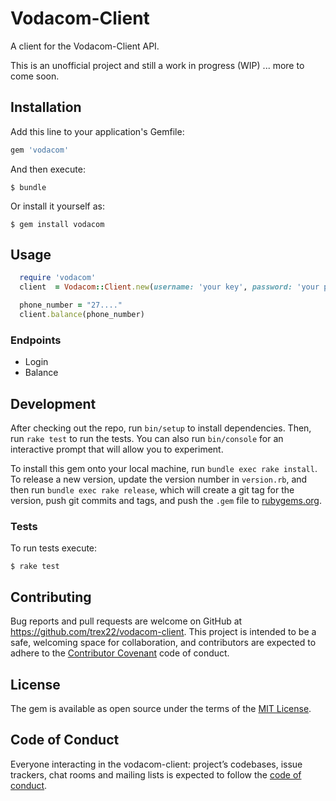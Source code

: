 # Vodacom-Client
A client for the Vodacom-Client API.

This is an unofficial project and still a work in progress (WIP) ... more to come soon.

## Installation

Add this line to your application's Gemfile:

```ruby
gem 'vodacom'
```

And then execute:

    $ bundle

Or install it yourself as:

    $ gem install vodacom

## Usage

```ruby
  require 'vodacom'
  client  = Vodacom::Client.new(username: 'your key', password: 'your password from vodacom website')

  phone_number = "27...."
  client.balance(phone_number)
```

### Endpoints
  - Login
  - Balance

## Development

After checking out the repo, run `bin/setup` to install dependencies. Then, run `rake test` to run the tests. You can also run `bin/console` for an interactive prompt that will allow you to experiment.

To install this gem onto your local machine, run `bundle exec rake install`. To release a new version, update the version number in `version.rb`, and then run `bundle exec rake release`, which will create a git tag for the version, push git commits and tags, and push the `.gem` file to [rubygems.org](https://rubygems.org).

### Tests
To run tests execute:

    $ rake test

## Contributing

Bug reports and pull requests are welcome on GitHub at https://github.com/trex22/vodacom-client. This project is intended to be a safe, welcoming space for collaboration, and contributors are expected to adhere to the [Contributor Covenant](http://contributor-covenant.org) code of conduct.

## License

The gem is available as open source under the terms of the [MIT License](https://opensource.org/licenses/MIT).

## Code of Conduct

Everyone interacting in the vodacom-client: project’s codebases, issue trackers, chat rooms and mailing lists is expected to follow the [code of conduct](https://github.com/trex22/vodacom-client/blob/master/CODE_OF_CONDUCT.md).
